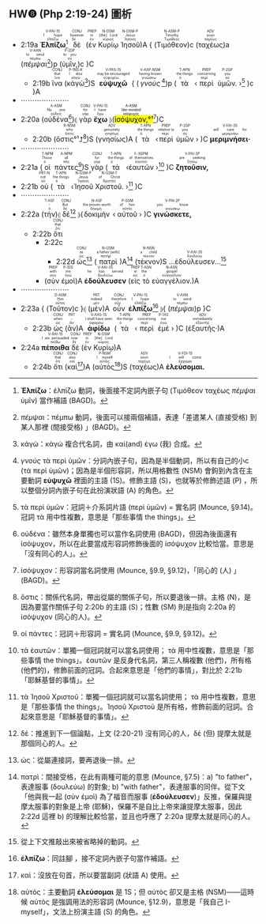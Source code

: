 ## HW❽ (Php 2:19-24) 圖析


- <rt>2:19a</rt> <RUBY><ruby><ruby><strong>Ἐλπίζω</strong><rt>ἐλπίζω</rt></ruby><rt>I hope</rt></ruby><rt>V-PAI-1S</rt></RUBY>[^1] <RUBY><ruby><ruby>δὲ<rt>δέ</rt></ruby><rt>however</rt></ruby><rt>CONJ</rt></RUBY> (<RUBY><ruby><ruby>ἐν<rt>ἐν</rt></ruby><rt>in</rt></ruby><rt>PREP</rt></RUBY> <RUBY><ruby><ruby>Κυρίῳ<rt>κύριος</rt></ruby><rt>[the] Lord</rt></ruby><rt>N-DSM</rt></RUBY> <RUBY><ruby><ruby>Ἰησοῦ<rt>Ἰησοῦς</rt></ruby><rt>Jesus</rt></ruby><rt>N-DSM-P</rt></RUBY>)A { (<RUBY><ruby><ruby>Τιμόθεον<rt>Τιμόθεος</rt></ruby><rt>Timothy</rt></ruby><rt>N-ASM-P</rt></RUBY>)c (<RUBY><ruby><ruby>ταχέως<rt>ταχέως</rt></ruby><rt>soon</rt></ruby><rt>ADV</rt></RUBY>)a (<RUBY><ruby><ruby><em>πέμψαι</em><rt>πέμπω</rt></ruby><rt>to send</rt></ruby><rt>V-AAN</rt></RUBY>[^2])p (<RUBY><ruby><ruby>ὑμῖν,<rt>σύ</rt></ruby><rt>to you</rt></ruby><rt>P-2DP</rt></RUBY>)c }C
	- <rt>2:19b</rt> <RUBY><ruby><ruby>ἵνα<rt>ἵνα</rt></ruby><rt>that</rt></ruby><rt>CONJ</rt></RUBY> (<RUBY><ruby><ruby>κἀγὼ<rt>κἀγώ</rt></ruby><rt>I also</rt></ruby><rt>P-1NS-K</rt></RUBY>[^3])S <RUBY><ruby><ruby><strong>εὐψυχῶ</strong><rt>εὐψυχέω</rt></ruby><rt>may be encouraged</rt></ruby><rt>V-PAS-1S</rt></RUBY> { (<RUBY><ruby><ruby><em>γνοὺς</em><rt>γινώσκω</rt></ruby><rt>having known</rt></ruby><rt>V-AAP-NSM</rt></RUBY>[^4])p (<RUBY><ruby><ruby>τὰ<rt>ὁ</rt></ruby><rt>the things</rt></ruby><rt>T-APN</rt></RUBY> ‹<RUBY><ruby><ruby>περὶ<rt>περί</rt></ruby><rt>concerning</rt></ruby><rt>PREP</rt></RUBY> <RUBY><ruby><ruby>ὑμῶν.<rt>σύ</rt></ruby><rt>you</rt></ruby><rt>P-2GP</rt></RUBY> ›[^5] )c }A 
- ⋯⋯⋯⋯⋯⋯⋯
- <rt>2:20a</rt> (<RUBY><ruby><ruby>οὐδένα<rt>οὐδείς</rt></ruby><rt>No one</rt></ruby><rt>A-ASM</rt></RUBY>[^6])⦇ <RUBY><ruby><ruby>γὰρ<rt>γάρ</rt></ruby><rt>for</rt></ruby><rt>CONJ</rt></RUBY> <RUBY><ruby><ruby><strong>ἔχω</strong><rt>ἔχω</rt></ruby><rt>I have</rt></ruby><rt>V-PAI-1S</rt></RUBY> ⦈(<mark><RUBY><ruby><ruby>ἰσόψυχον,<rt>ἰσόψυχος</rt></ruby><rt>like-minded</rt></ruby><rt>A-ASM</rt></RUBY>°¹</mark>[^7])C 
	- <rt>2:20b</rt> (<RUBY><ruby><ruby>ὅστις°¹⮥<rt>ὅστις</rt></ruby><rt>who</rt></ruby><rt>R-NSM</rt></RUBY>[^8])S (<RUBY><ruby><ruby>γνησίως<rt>γνησίως</rt></ruby><rt>genuinely</rt></ruby><rt>ADV</rt></RUBY>)A (<RUBY><ruby><ruby>τὰ<rt>ὁ</rt></ruby><rt>the things</rt></ruby><rt>T-APN</rt></RUBY> ‹<RUBY><ruby><ruby>περὶ<rt>περί</rt></ruby><rt>relative to</rt></ruby><rt>PREP</rt></RUBY> <RUBY><ruby><ruby>ὑμῶν<rt>σύ</rt></ruby><rt>you</rt></ruby><rt>P-2GP</rt></RUBY> › )C <RUBY><ruby><ruby><strong>μεριμνήσει·</strong><rt>μεριμνάω</rt></ruby><rt>will care for</rt></ruby><rt>V-FAI-3S</rt></RUBY> 
- ⋯⋯⋯⋯⋯⋯⋯
- <rt>2:21a</rt> (<RUBY><ruby><ruby>οἱ<rt>ὁ</rt></ruby><rt>Those</rt></ruby><rt>T-NPM</rt></RUBY> <RUBY><ruby><ruby>πάντες<rt>πᾶς</rt></ruby><rt>all</rt></ruby><rt>A-NPM</rt></RUBY>[^9])S <RUBY><ruby><ruby>γὰρ<rt>γάρ</rt></ruby><rt>for</rt></ruby><rt>CONJ</rt></RUBY> (<RUBY><ruby><ruby>τὰ<rt>ὁ</rt></ruby><rt>the things</rt></ruby><rt>T-APN</rt></RUBY> ‹<RUBY><ruby><ruby>ἑαυτῶν<rt>ἑαυτοῦ</rt></ruby><rt>of themselves</rt></ruby><rt>F-3GPM</rt></RUBY> ›[^10] )C <RUBY><ruby><ruby><strong>ζητοῦσιν,</strong><rt>ζητέω</rt></ruby><rt>are seeking</rt></ruby><rt>V-PAI-3P</rt></RUBY> 
- <rt>2:21b</rt> <RUBY><ruby><ruby>οὐ<rt>οὐ</rt></ruby><rt>not</rt></ruby><rt>PRT-N</rt></RUBY> (<RUBY><ruby><ruby>τὰ<rt>ὁ</rt></ruby><rt>the things</rt></ruby><rt>T-APN</rt></RUBY> ‹<RUBY><ruby><ruby>Ἰησοῦ<rt>Ἰησοῦς</rt></ruby><rt>Jesus</rt></ruby><rt>N-GSM-P</rt></RUBY> <RUBY><ruby><ruby>Χριστοῦ.<rt>Χριστός</rt></ruby><rt>of Christ</rt></ruby><rt>N-GSM-T</rt></RUBY> ›[^11] )C
- ⋯⋯⋯⋯⋯⋯⋯
- <rt>2:22a</rt> (<RUBY><ruby><ruby>τὴν<rt>ὁ</rt></ruby><rt>-</rt></ruby><rt>T-ASF</rt></RUBY>)⦇ <RUBY><ruby><ruby>δὲ<rt>δέ</rt></ruby><rt>But</rt></ruby><rt>CONJ</rt></RUBY>[^12] ⦈(<RUBY><ruby><ruby>δοκιμὴν<rt>δοκιμή</rt></ruby><rt>the proven worth</rt></ruby><rt>N-ASF</rt></RUBY> ‹ <RUBY><ruby><ruby>αὐτοῦ<rt>αὐτός</rt></ruby><rt>of him</rt></ruby><rt>P-GSM</rt></RUBY> › )C <RUBY><ruby><ruby><strong>γινώσκετε,</strong><rt>γινώσκω</rt></ruby><rt>you know</rt></ruby><rt>V-PAI-2P</rt></RUBY>
	- <rt>2:22b</rt> <RUBY><ruby><ruby>ὅτι<rt>ὅτι</rt></ruby><rt>that</rt></ruby><rt>CONJ</rt></RUBY> 
		- <rt>2:22c</rt> 
			- <rt>2:22d</rt> <RUBY><ruby><ruby>ὡς<rt>ὡς</rt></ruby><rt>as</rt></ruby><rt>CONJ</rt></RUBY>[^13] (<RUBY><ruby><ruby>πατρὶ<rt>πατήρ</rt></ruby><rt>a father [with]</rt></ruby><rt>N-DSM</rt></RUBY>)A[^14] (<RUBY><ruby><ruby>τέκνον<rt>τέκνον</rt></ruby><rt>a child</rt></ruby><rt>N-NSN</rt></RUBY>)S <RUBY><ruby>...ἐδούλευσεν...<rt>δουλεύω</rt></ruby><rt>V-AAI-3S</rt></RUBY>[^15]
		- (<RUBY><ruby><ruby>σὺν<rt>σύν</rt></ruby><rt>with</rt></ruby><rt>PREP</rt></RUBY> <RUBY><ruby><ruby>ἐμοὶ<rt>ἐγώ</rt></ruby><rt>me</rt></ruby><rt>P-1DS</rt></RUBY>)A <RUBY><ruby><ruby><strong>ἐδούλευσεν</strong><rt>δουλεύω</rt></ruby><rt>he has served</rt></ruby><rt>V-AAI-3S</rt></RUBY> (<RUBY><ruby><ruby>εἰς<rt>εἰς</rt></ruby><rt>in</rt></ruby><rt>PREP</rt></RUBY> <RUBY><ruby><ruby>τὸ<rt>ὁ</rt></ruby><rt>the</rt></ruby><rt>T-ASN</rt></RUBY> <RUBY><ruby><ruby>εὐαγγέλιον.<rt>εὐαγγέλιον</rt></ruby><rt>gospel</rt></ruby><rt>N-ASN</rt></RUBY>)A
- ⋯⋯⋯⋯⋯⋯⋯
- <rt>2:23a</rt> { (<RUBY><ruby><ruby>Τοῦτον<rt>οὗτος</rt></ruby><rt>Him</rt></ruby><rt>D-ASM</rt></RUBY>)c }⦇ (<RUBY><ruby><ruby>μὲν<rt>μέν</rt></ruby><rt>indeed</rt></ruby><rt>PRT</rt></RUBY>)A <RUBY><ruby><ruby>οὖν<rt>οὖν</rt></ruby><rt>therefore</rt></ruby><rt>CONJ</rt></RUBY> <RUBY><ruby><ruby><strong>ἐλπίζω</strong><rt>ἐλπίζω</rt></ruby><rt>I hope</rt></ruby><rt>V-PAI-1S</rt></RUBY>[^16] ⦈{ (<RUBY><ruby><ruby><em>πέμψαι</em><rt>πέμπω</rt></ruby><rt>to send</rt></ruby><rt>V-AAN</rt></RUBY>)p }C
	- <rt>2:23b</rt> <RUBY><ruby><ruby>ὡς<rt>ὡς</rt></ruby><rt>when</rt></ruby><rt>CONJ</rt></RUBY> (<RUBY><ruby><ruby>ἂν<rt>ἄν</rt></ruby><rt>-</rt></ruby><rt>PRT</rt></RUBY>)A <RUBY><ruby><ruby><strong>ἀφίδω</strong><rt>ἀφοράω</rt></ruby><rt>I shall have seen</rt></ruby><rt>V-AAS-1S</rt></RUBY> (<RUBY><ruby><ruby>τὰ<rt>ὁ</rt></ruby><rt>the things</rt></ruby><rt>T-APN</rt></RUBY> ‹<RUBY><ruby><ruby>περὶ<rt>περί</rt></ruby><rt>concerning</rt></ruby><rt>PREP</rt></RUBY> <RUBY><ruby><ruby>ἐμὲ<rt>ἐγώ</rt></ruby><rt>me</rt></ruby><rt>P-1AS</rt></RUBY> › )C (<RUBY><ruby><ruby>ἐξαυτῆς·<rt>ἐξαυτῆς</rt></ruby><rt>immediately</rt></ruby><rt>ADV</rt></RUBY>)A
- <rt>2:24a</rt> <RUBY><ruby><ruby><strong>πέποιθα</strong><rt>πείθω</rt></ruby><rt>I am persuaded</rt></ruby><rt>V-RAI-1S</rt></RUBY> <RUBY><ruby><ruby>δὲ<rt>δέ</rt></ruby><rt>now</rt></ruby><rt>CONJ</rt></RUBY> (<RUBY><ruby><ruby>ἐν<rt>ἐν</rt></ruby><rt>in</rt></ruby><rt>PREP</rt></RUBY> <RUBY><ruby><ruby>Κυρίῳ<rt>κύριος</rt></ruby><rt>[the] Lord</rt></ruby><rt>N-DSM</rt></RUBY>)A 
	- <rt>2:24b</rt> <RUBY><ruby><ruby>ὅτι<rt>ὅτι</rt></ruby><rt>that</rt></ruby><rt>CONJ</rt></RUBY> (<RUBY><ruby><ruby>καὶ<rt>καί</rt></ruby><rt>also</rt></ruby><rt>CONJ</rt></RUBY>[^17])A (<RUBY><ruby><ruby>αὐτὸς<rt>αὐτός</rt></ruby><rt>I myself</rt></ruby><rt>P-NSM</rt></RUBY>[^18])S (<RUBY><ruby><ruby>ταχέως<rt>ταχέως</rt></ruby><rt>soon</rt></ruby><rt>ADV</rt></RUBY>)A <RUBY><ruby><ruby><strong>ἐλεύσομαι.</strong><rt>ἔρχομαι</rt></ruby><rt>I will come</rt></ruby><rt>V-FDI-1S</rt></RUBY>

[^1]: **Ἐλπίζω**：ἐλπίζω 動詞，後面接不定詞內嵌子句 (Τιμόθεον ταχέως _πέμψαι_ ὑμῖν) 當作補語 (BAGD)。
[^2]: _πέμψαι_：πέμπω 動詞，後面可以接兩個補語，表達「差遣某人 (直接受格) 到某人那裡 (間接受格) 」(BAGD)。
[^3]: κἀγὼ：κἀγώ 複合代名詞，由 καὶ(and) ἐγω (我) 合成。
[^4]: _γνοὺς_ τὰ περὶ ὑμῶν：分詞內嵌子句，因為是半個動詞，所以有自己的小c (τὰ περὶ ὑμῶν)；因為是半個形容詞，所以用格數性 (NSM) 會鉤到內含在主要動詞 **εὐψυχῶ** 裡面的主語 (1S)。修飾主語 (S)，也就等於修飾述語 (P) ，所以整個分詞內嵌子句在此扮演狀語 (A) 的角色。
[^5]: τὰ περὶ ὑμῶν：冠詞＋介系詞片語 (περὶ ὑμῶν) = 實名詞 (Mounce, §9.14)。冠詞 τὰ 用中性複數，意思是「那些事情 the things」。
[^6]: οὐδένα：雖然本身單獨也可以當作名詞使用 (BAGD)，但因為後面還有 ἰσόψυχον，所以在此要當成形容詞修飾後面的 ἰσόψυχον 比較恰當。意思是「沒有同心的人」。
[^7]: ἰσόψυχον：形容詞當名詞使用 (Mounce, §9.9, §9.12)，「同心的 (人) 」(BAGD)。
[^8]: ὅστις：關係代名詞，帶出從屬的關係子句，所以要退後一排。主格 (N)，是因為要當作關係子句 2:20b 的主語 (S)；性數 (SM) 則是指向 2:20a 的 ἰσόψυχον (同心的人)。
[^9]: οἱ πάντες：冠詞＋形容詞 = 實名詞 (Mounce, §9.9, §9.12)。
[^10]: τὰ ἑαυτῶν：單獨一個冠詞就可以當名詞使用； τὰ 用中性複數，意思是「那些事情 the things」。ἑαυτῶν 是反身代名詞，第三人稱複數 (他們)，所有格 (他們的)，修飾前面的冠詞。合起來意思是「他們的事情」，對比於 2:21b 「耶穌基督的事情」。
[^11]: τὰ Ἰησοῦ Χριστοῦ：單獨一個冠詞就可以當名詞使用； τὰ 用中性複數，意思是「那些事情 the things」。Ἰησοῦ Χριστοῦ 是所有格，修飾前面的冠詞。合起來意思是「耶穌基督的事情」。
[^12]: δὲ：推進到下一個論點，上文 (2:20-21) 沒有同心的人，δὲ (但) 提摩太就是那個同心的人。
[^13]: ὡς：從屬連接詞，要再退後一排。
[^14]: πατρὶ：間接受格，在此有兩種可能的意思 (Mounce, §7.5)：a) "to father"，表達服事 (δουλεύω) 的對象; b) "with father"，表達服事的同伴。從下文「他與我一起 (σὺν ἐμοὶ) 為了福音而服事 (**ἐδούλευσεν**)」反推，保羅與提摩太服事的對象是上帝 (耶穌)，保羅不是自比上帝來讓提摩太服事，因此 2:22d 這裡 b) 的理解比較恰當，並且也呼應了 2:20a 提摩太就是同心的人。
[^15]: 從上下文推敲出來被省略掉的動詞。
[^16]: **ἐλπίζω**：同註腳 [^1]，接不定詞內嵌子句當作補語。
[^17]: καὶ：沒放在句首，所以要當副詞 (狀語 A) 使用。
[^18]: αὐτὸς：主要動詞 **ἐλεύσομαι** 是 1S；但 αὐτὸς 卻又是主格 (NSM)——這時候 αὐτὸς 是強調用法的形容詞 (Mounce, §12.9)，意思是「我自己 I-myself」，文法上扮演主語 (S) 的角色。
